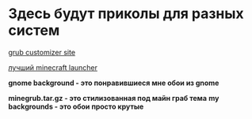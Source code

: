 # Здесь будут приколы для разных систем

[grub customizer site](https://launchpad.net/grub-customizer)

[лучший minecraft launcher](https://llaun.ch/ru)

__gnome background - это понравившиеся мне обои из gnome__

__minegrub.tar.gz - это стилизованная под майн граб тема__
__my backgrounds - это обои просто крутые__
